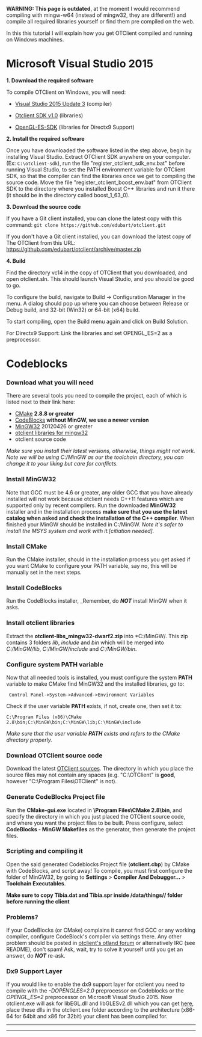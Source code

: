 **WARNING: This page  is outdated**, at the moment I would recommend compiling with mingw-w64 (instead of mingw32, they are different!) and compile all required libraries yourself or find them pre compiled on the web.

In this this tutorial I will explain how you get OTClient compiled and running on Windows machines.

# Microsoft Visual Studio 2015

**1. Download the required software**

To compile OTClient on Windows, you will need:

* [Visual Studio 2015 Update 3](https://www.visualstudio.com/) (compiler)

* [Otclient SDK v1.0](https://github.com/conde2/otclient-sdk) (libraries)

* [OpenGL-ES-SDK](https://github.com/okk3/OpenGL-ES-SDK) (libraries for Directx9 Support)

**2. Install the required software**

Once you have downloaded the software listed in the step above, begin by installing Visual Studio. Extract OTClient SDK anywhere on your computer. (Ex: `C:\otclient-sdk`), run the file "register_otclient_sdk_env.bat" before running Visual Studio, to set the PATH environment variable for OTClient SDK, so that the compiler can find the libraries once we get to compiling the source code. Move the file "register_otclient_boost_env.bat" from OTClient SDK to the directory where you installed Boost C++ libraries and run it there (it should be in the directory called boost_1_63_0).


**3. Download the source code**

If you have a Git client installed, you can clone the latest copy with this command: `git clone https://github.com/edubart/otclient.git`


If you don't have a Git client installed, you can download the latest copy of The OTClient from this URL: https://github.com/edubart/otclient/archive/master.zip

**4. Build**

Find the directory vc14 in the copy of OTClient that you downloaded, and open otclient.sln. This should launch Visual Studio, and you should be good to go.

To configure the build, navigate to Build -> Configuration Manager in the menu. A dialog should pop up where you can choose between Release or Debug build, and 32-bit (Win32) or 64-bit (x64) build.

To start compiling, open the Build menu again and click on Build Solution.

For Directx9 Support: Link the libraries and set OPENGL_ES=2 as a preprocessor.

# Codeblocks
### Download what you will need

There are several tools you need to compile the project, each of which is listed next to their link here:

* [CMake](http://www.cmake.org/cmake/resources/software.html) **2.8.8 or greater**
* [CodeBlocks](http://www.codeblocks.org/downloads/26) **without MinGW, we use a newer version**
* [MinGW32](http://sourceforge.net/projects/mingw/files/Installer/mingw-get-inst/) 20120426 or greater
* [otclient libraries for mingw32](http://www.mediafire.com/file/gf1cr1rj0znxdan/otclient-libs-mingw32.rar)
* otclient source code

_Make sure you install their latest versions, otherwise, things might not work._
_Note we will be using C:/MinGW as our the toolchain directory, you can change it to your liking but care for conflicts._

### Install MinGW32
Note that GCC must be 4.6 or greater, any older GCC that you have already installed will not work because otclient needs C++11 features which are supported only by recent compilers. Run the downloaded **MinGW32** installer and in the installation process **make sure that you use the latest catalog when asked and check the installation of the C++ compiler**. When finished your MinGW should be installed in C:/MinGW.
_Note it's safer to install the MSYS system and work with it.[citiation needed]._

### Install CMake
Run the CMake installer, should in the installation process you get asked if you want CMake to configure your PATH variable, say no, this will be manually set in the next steps.

### Install CodeBlocks
Run the CodeBlocks installer, _Remember, do ***NOT*** install MinGW when it asks.

### Install otclient libraries
Extract the **otclient-libs_mingw32-dwarf2.zip** into *C:/MinGW/. This zip contains 3 folders *lib*, *include* and *bin* which will be merged into *C:/MinGW/lib*, *C:/MinGW/include* and *C:/MinGW/bin*.

### Configure system PATH variable
Now that all needed tools is installed, you must configure the system **PATH** variable to make CMake find MinGW32 and the installed libraries, go to:
```
 Control Panel->System->Advanced->Environment Variables
```

Check if the user variable **PATH** exists, if not, create one, then set it to:
```
C:\Program Files (x86)\CMake 2.8\bin;C:\MinGW\bin;C:\MinGW\lib;C:\MinGW\include
```

_Make sure that the user variable **PATH** exists and refers to the CMake directory properly._

### Download OTClient source code
Download the latest [OTClient sources](https://github.com/edubart/otclient/archive/master.zip). The directory in which you place the source files may not contain any spaces (e.g. "C:\OTClient\" is **good**, however "C:\Program Files\OTClient" is not).

### Generate CodeBlocks Project file
Run the **CMake-gui.exe** located in **\Program Files\CMake 2.8\bin**, and specify the directory in which you just placed the OTClient source code, and where you want the project files to be built. Press configure,  select **CodeBlocks - MinGW Makefiles** as the generator, then generate the project files.

### Scripting and compiling it
Open the said generated Codeblocks Project file (**otclient.cbp**) by CMake with CodeBlocks, and script away! To compile, you must first configure the folder of MinGW32, by going to **Settings** > **Compiler And Debugger...** > **Toolchain Executables**.

**Make sure to copy Tibia.dat and Tibia.spr inside /data/things/<version>/ folder before running the client**

### Problems?
If your CodeBlocks (or CMake) complains it cannot find GCC or any working compiler, configure CodeBlock's compiler via settings there.
Any other problem should be posted in [otclient's otland forum](http://otland.net/f494/) or alternatively IRC (see README), don't spam! Ask, wait, try to solve it yourself until you get an answer, do ***NOT*** re-ask.

### Dx9 Support Layer
If you would like to enable the dx9 support layer for otclient you need to compile with the *-DOPENGLES=2.0* preprocessor on Codeblocks or the *OPENGL_ES=2* preprocessor on Microsoft Visual Studio 2015. Now otclient.exe will ask for libEGL.dll and libGLESv2.dll which you can get [here](https://github.com/okk3/OpenGL-ES-SDK), place these dlls in the otclient.exe folder according to the architecture (x86-64 for 64bit and x86 for 32bit) your client has been compiled for.
***

***
